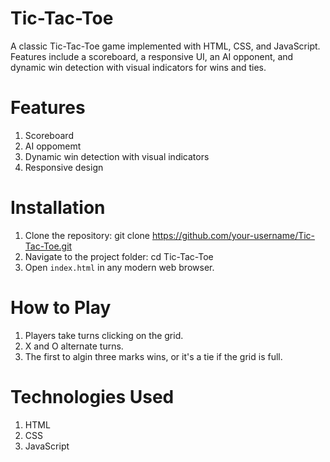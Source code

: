 # Tic-Tac-Toe
A classic Tic-Tac-Toe game implemented with HTML, CSS, and JavaScript. Features include a scoreboard, a responsive UI, an AI opponent, and dynamic win detection with visual indicators for wins and ties.
# Features
1. Scoreboard
2. AI oppomemt
3. Dynamic win detection with visual indicators
4. Responsive design
# Installation
1. Clone the repository: git clone https://github.com/your-username/Tic-Tac-Toe.git
2. Navigate to the project folder: cd Tic-Tac-Toe
3. Open `index.html` in any modern web browser.
# How to Play
1. Players take turns clicking on the grid.
2. X and O alternate turns.
3. The first to algin three marks wins, or it's a tie if the grid is full.
# Technologies Used
1. HTML
2. CSS
3. JavaScript


